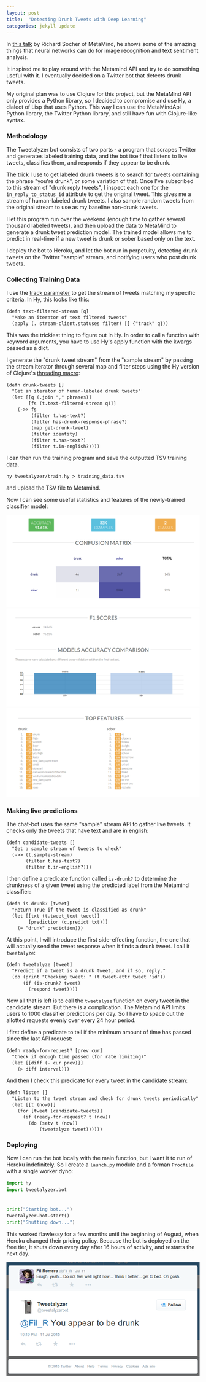 ```yaml
---
layout: post
title:  "Detecting Drunk Tweets with Deep Learning"
categories: jekyll update
---
```


In [this talk][socher-talk] by Richard Socher of MetaMind, he shows some of the amazing things that neural networks can do for image recognition and text sentiment analysis.

It inspired me to play around with the Metamind API and try to do something useful with it. I eventually decided on a Twitter bot that detects drunk tweets.

My original plan was to use Clojure for this project, but the MetaMind API only provides a Python library, so I decided to compromise and use Hy, a dialect of Lisp that uses Python. This way I can use the MetaMindApi Python library, the Twitter Python library, and still have fun with Clojure-like syntax.

### Methodology

The Tweetalyzer bot consists of two parts - a program that scrapes Twitter and generates labeled training data, and the bot itself that listens to live tweets, classifies them, and responds if they appear to be drunk.

The trick I use to get labeled drunk tweets is to search for tweets containing the phrase "you're drunk", or some variation of that. Once I've subscribed to this stream of "drunk reply tweets", I inspect each one for the `in_reply_to_status_id` attribute to get the original tweet. This gives me a stream of human-labeled drunk tweets. I also sample random tweets from the original stream to use as my baseline non-drunk tweets.

I let this program run over the weekend (enough time to gather several thousand labeled tweets), and then upload the data to MetaMind to generate a drunk tweet prediction model. The trained model allows me to predict in real-time if a new tweet is drunk or sober based only on the text.

I deploy the bot to Heroku, and let the bot run in perpetuity, detecting drunk tweets on the Twitter "sample" stream, and notifying users who post drunk tweets.

### Collecting Training Data

I use the [track parameter][track-param] to get the stream of tweets matching my specific criteria. In Hy, this looks like this:

```hy
(defn text-filtered-stream [q]
  "Make an iterator of text filtered tweets"
  (apply (. stream-client.statuses filter) [] {"track" q}))
```

This was the trickiest thing to figure out in Hy. In order to call a function with keyword arguments, you have to use Hy's apply function with the kwargs passed as a dict.

I generate the "drunk tweet stream" from the "sample stream" by passing the stream iterator through several map and filter steps using the Hy version of Clojure's [threading macro][thread-last]:

```hy
(defn drunk-tweets []
  "Get an iterator of human-labeled drunk tweets"
  (let [[q (.join "," phrases)]
        [fs (t.text-filtered-stream q)]]
    (->> fs
         (filter t.has-text?)
         (filter has-drunk-response-phrase?)
         (map get-drunk-tweet)
         (filter identity)
         (filter t.has-text?)
         (filter t.in-english?))))
```

I can then run the training program and save the outputted TSV training data.

```
hy tweetalyzer/train.hy > training_data.tsv
```

and upload the TSV file to Metamind.

Now I can see some useful statistics and features of the newly-trained classifier model:

![Confusion Matrix](/images/tweetalyzer-model-1.png)
![Scores](/images/tweetalyzer-model-2.png)
![Features](/images/tweetalyzer-model-3.png)


### Making live predictions

The chat-bot uses the same "sample" stream API to gather live tweets. It checks only the tweets that have text and are in english:

```hy
(defn candidate-tweets []
  "Get a sample stream of tweets to check"
  (->> (t.sample-stream)
       (filter t.has-text?)
       (filter t.in-english?)))
```

I then define a predicate function called `is-drunk?` to determine the drunkness of a given tweet using the predicted label from the Metamind classifier:

```hy
(defn is-drunk? [tweet]
  "Return True if the tweet is classified as drunk"
  (let [[txt (t.tweet_text tweet)]
        [prediction (c.predict txt)]]
    (= "drunk" prediction)))
```

At this point, I will introduce the first side-effecting function, the one that will actually send the tweet response when it finds a drunk tweet. I call it `tweetalyze`:

```hy
(defn tweetalyze [tweet]
  "Predict if a tweet is a drunk tweet, and if so, reply."
  (do (print "Checking tweet: " (t.tweet-attr tweet "id"))
      (if (is-drunk? tweet)
        (respond tweet))))
```

Now all that is left is to call the `tweetalyze` function on every tweet in the candidate stream. But there is a complication. The Metamind API limits users to 1000 classifier predictions per day. So I have to space out the allotted requests evenly over every 24 hour period.

I first define a predicate to tell if the minimum amount of time has passed since the last API request:

```hy
(defn ready-for-request? [prev cur]
  "Check if enough time passed (for rate limiting)"
  (let [[diff (- cur prev)]]
    (> diff interval)))
```

And then I check this predicate for every tweet in the candidate stream:

```hy
(defn listen []
  "Listen to the tweet stream and check for drunk tweets periodically"
  (let [[t (now)]]
    (for [tweet (candidate-tweets)]
      (if (ready-for-request? t (now))
        (do (setv t (now))
            (tweetalyze tweet))))))
```

### Deploying

Now I can run the bot locally with the main function, but I want it to run of Heroku indefinitely. So I create a `launch.py` module and a forman `Procfile` with a single worker dyno:

```python
import hy
import tweetalyzer.bot


print("Starting bot...")
tweetalyzer.bot.start()
print("Shutting down...")
```

This worked flawlessy for a few months until the beginning of August, when Heroku changed their pricing policy. Because the bot is deployed on the free tier, it shuts down every day after 16 hours of activity, and restarts the next day.

![A drunk tweet](/images/drunk-tweet.png)


[socher-talk]:                      https://www.youtube.com/watch?v=tdLmf8t4oqM
[track-param]:                      https://dev.twitter.com/streaming/overview/request-parameters#track
[thread-last]:                      http://hy.readthedocs.org/en/latest/language/api.html#id3
